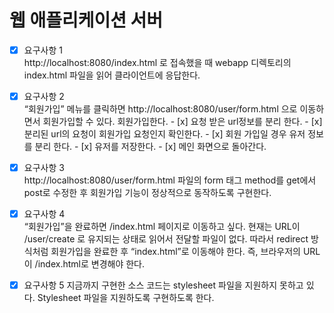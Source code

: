 # 웹 애플리케이션 서버

- [x] 요구사항 1 <br>
      http://localhost:8080/index.html 로 접속했을 때 webapp 디렉토리의 index.html 파일을 읽어 클라이언트에 응답한다.
      
- [x] 요구사항 2 <br>
      “회원가입” 메뉴를 클릭하면 http://localhost:8080/user/form.html 으로 이동하면서 회원가입할 수 있다. 회원가입한다.
      - [x] 요청 받은 url정보를 분리 한다.
      - [x] 분리된 url의 요청이 회원가입 요청인지 확인한다.
       - [x] 회원 가입일 경우 유저 정보를 분리 한다.
      - [x] 유저를 저장한다.
      - [x] 메인 화면으로 돌아간다.
      
- [x] 요구사항 3 <br>
     http://localhost:8080/user/form.html 파일의 form 태그 method를 get에서 post로 수정한 후 회원가입 기능이 정상적으로 동작하도록 구현한다.
     
- [x] 요구사항 4 <br>
       “회원가입”을 완료하면 /index.html 페이지로 이동하고 싶다. 현재는 URL이 /user/create 로 유지되는 상태로 읽어서 전달할 파일이 없다. 따라서 redirect 방식처럼 회원가입을 완료한 후 “index.html”로 이동해야 한다. 즉, 브라우저의 URL이 /index.html로 변경해야 한다.
       
- [x] 요구사항 5
      지금까지 구현한 소스 코드는 stylesheet 파일을 지원하지 못하고 있다. Stylesheet 파일을 지원하도록 구현하도록 한다.